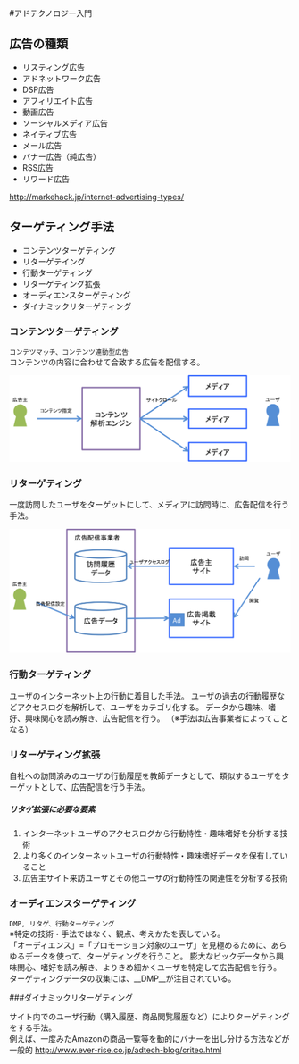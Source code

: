 
#アドテクノロジー入門

## 広告の種類

* リスティング広告
* アドネットワーク広告
* DSP広告
* アフィリエイト広告
* 動画広告
* ソーシャルメディア広告
* ネイティブ広告
* メール広告
* バナー広告（純広告）
* RSS広告
* リワード広告

http://markehack.jp/internet-advertising-types/

## ターゲティング手法

* コンテンツターゲティング
* リターゲテイング
* 行動ターゲティング
* リターゲティング拡張
* オーディエンスターゲティング
* ダイナミックリターゲティング

### コンテンツターゲティング

``コンテツマッチ、コンテンツ連動型広告``  
コンテンツの内容に合わせて合致する広告を配信する。

![ああああ](imgs/ad_tech_intro_target01.png)

### リターゲティング

一度訪問したユーザをターゲットにして、メディアに訪問時に、広告配信を行う手法。

![ああああ](imgs/ad_tech_intro_target02.png)

### 行動ターゲティング

ユーザのインターネット上の行動に着目した手法。
ユーザの過去の行動履歴などアクセスログを解析して、ユーザをカテゴリ化する。
データから趣味、嗜好、興味関心を読み解き、広告配信を行う。
（※手法は広告事業者によってことなる）

### リターゲティング拡張

自社への訪問済みのユーザの行動履歴を教師データとして、類似するユーザをターゲットとして、広告配信を行う手法。  

##### リタゲ拡張に必要な要素

1. インターネットユーザのアクセスログから行動特性・趣味嗜好を分析する技術
2. より多くのインターネットユーザの行動特性・趣味嗜好データを保有していること
3. 広告主サイト来訪ユーザとその他ユーザの行動特性の関連性を分析する技術


### オーディエンスターゲティング

``DMP, リタゲ、行動ターゲティング``  
※特定の技術・手法ではなく、観点、考えかたを表している。  
「オーディエンス」=「プロモーション対象のユーザ」を見極めるために、あらゆるデータを使って、ターゲティングを行うこと。
膨大なビックデータから興味関心、嗜好を読み解き、よりきめ細かくユーザを特定して広告配信を行う。  
ターゲティングデータの収集には、__DMP__が注目されている。

###ダイナミックリターゲティング

サイト内でのユーザ行動（購入履歴、商品閲覧履歴など）によりターゲティングをする手法。  
例えば、一度みたAmazonの商品一覧等を動的にバナーを出し分ける方法などが一般的 
http://www.ever-rise.co.jp/adtech-blog/criteo.html 


 
